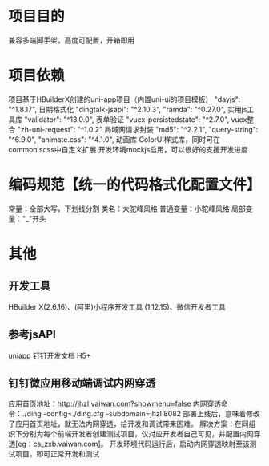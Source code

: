 # 项目目的
兼容多端脚手架，高度可配置，开箱即用

# 项目依赖
项目基于HBuilderX创建的uni-app项目（内置uni-ui的项目模板）
"dayjs": "^1.8.17", 日期格式化
"dingtalk-jsapi": "^2.10.3",
"ramda": "^0.27.0", 实用js工具库
"validator": "^13.0.0", 表单验证
"vuex-persistedstate": "^2.7.0",  vuex整合
"zh-uni-request": "^1.0.2"  局域网请求封装
"md5": "^2.2.1",
"query-string": "^6.9.0",
"animate.css": "^4.1.0",  动画库
ColorUI样式库，同时可在common.scss中自定义扩展
开发环境mockjs启用，可以很好的支援开发进度

# 编码规范【统一的代码格式化配置文件】
常量：全部大写，下划线分割
类名：大驼峰风格
普通变量：小驼峰风格
局部变量："_"开头

# 其他
## 开发工具
HBuilder X(2.6.16)、(阿里)小程序开发工具 (1.12.15)、微信开发者工具
## 参考jsAPI
[uniapp](https://uniapp.dcloud.io/api/README)
[钉钉开发文档](https://ding-doc.dingtalk.com/doc#/dev/welcome-to-lark)
[H5+](http://www.html5plus.org/doc/h5p.html)
## 钉钉微应用移动端调试内网穿透
应用首页地址：http://jhzl.vaiwan.com?showmenu=false
内网穿透命令：./ding -config=./ding.cfg -subdomain=jhzl 8082
部署上线后，意味着修改了应用首页地址，就无法内网穿透，给开发和调试带来困难。
解决方案：在同组织下分别为每个前端开发者创建测试项目，仅对应开发者自己可见，并配置内网穿透[eg：cs_zxb.vaiwan.com]。
         开发环境代码运行后，启动内网穿透映射至该测试项目，即可正常开发和测试
